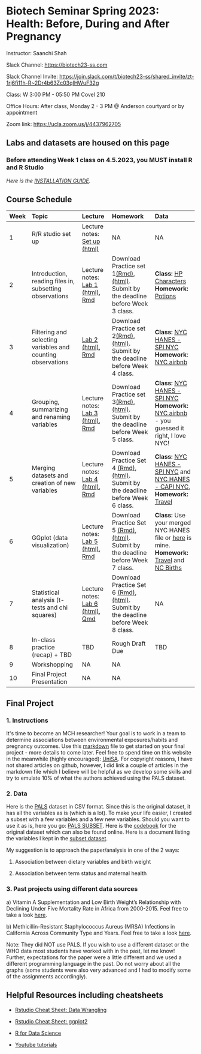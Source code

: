 # Biotech Seminar Spring 2023: Health: Before, During and After Pregnancy

Instructor: Saanchi Shah

Slack Channel: <https://biotech23-ss.com>

Slack Channel Invite: <https://join.slack.com/t/biotech23-ss/shared_invite/zt-1rj6fi11h-R~2Dr4b63Zc03qIHWuF32g>

Class: W 3:00 PM - 05:50 PM Covel 210

Office Hours: After class, Monday 2 - 3 PM @ Anderson courtyard or by appointment

Zoom link: <https://ucla.zoom.us/j/4437962705>

## Labs and datasets are housed on this page


### Before attending Week 1 class on 4.5.2023, you MUST install R and R Studio
*Here is the [INSTALLATION GUIDE](https://teacherscollege.screenstepslive.com/a/1135059-install-r-and-r-studio-for-mac).*

## Course Schedule

| Week | Topic | Lecture | Homework | Data |
|:-----------|:------------|:------------|:------------|:------------|
| 1 | R/R studio set up | Lecture notes: [Set up (html)](/Week1/Setup.html) | NA | NA |
| 2 | Introduction, reading files in, subsetting observations | Lecture notes: [Lab 1 (html)](/Week2/Week1.html), [Rmd](/Week2/Week1.Rmd) | Download Practice set 1[(Rmd)](/Week2/Practice1.Rmd), [(html)](/Week2/Practice1.html). Submit by the deadline before Week 3 class. | **Class:** [HP Characters](/Data/Characters.csv) <br /> **Homework:** [Potions](/Data/Potions.csv)|
| 3 | Filtering and selecting variables and counting observations | [Lab 2 (html)](/Week3/Week2.html), [Rmd](/Week3/Week2.Rmd) | Download Practice set 2[(Rmd)](/Week3/Practice2.Rmd),[(html)](/Week3/Practice2.html). Submit by the deadline before Week 4 class. | **Class:** [NYC HANES - SPI NYC](/Data/spi_nyc.csv) <br /> **Homework**: [NYC airbnb](/Data/nycairbnb2019.csv) |
| 4 | Grouping, summarizing and renaming variables | Lecture notes: [Lab 3 (html)](/Week3/Week3.html), [Rmd](/Week3/Week2.Rmd) | Download Practice set 3[(Rmd)](/Week4/Practice3.Rmd),[(html)](/Week4/Practice3.html). Submit by the deadline before Week 5 class. | **Class:** [NYC HANES - SPI NYC](/Data/spi_nyc.csv)<br /> **Homework:** [NYC airbnb](/Data/nycairbnb2019.csv) - you guessed it right, I love NYC! |
| 5 | Merging datasets and creation of new variables | Lecture notes: [Lab 4 (html)](/Week5/Week4.html), [Rmd](/Week5/Week4.Rmd) | Download Practice Set 4 [(Rmd)](/Week5/Practice4.Rmd),[(html)](/Week5/Practice4.html). Submit by the deadline before Week 6 class. | **Class:** [NYC HANES - SPI NYC](/Data/spi_nyc.csv) and [NYC HANES - CAPI NYC](/Data/capi_nyc.csv), <br /> **Homework:** [Travel](/Data/travelnew.csv) |
| 6 | GGplot (data visualization) | Lecture notes: [Lab 5 (html)](/Week6/Lab5.html), [Rmd](/Week6/Lab5.Rmd) | Download Practice Set 5 [(Rmd)](/Week6/Practice5.Rmd),[(html)](/Week6/Practice5.html). Submit by the deadline before Week 7 class.| **Class:** Use your merged NYC HANES file or [here](/Data/merged_nyc.rds) is mine. <br /> **Homework:** [Travel](/Data/travelnew.csv) and [NC Births](/Data/ncbirths.csv)|
| 7 | Statistical analysis (t-tests and chi squares) | Lecture notes: [Lab 6 (html)](/Week7/lab6.html), [Qmd](/Week7/lab6.qmd) | Download Practice Set 6 [(Rmd)](/Week7/Practice6.Rmd),[(html)](/Week7/Practice6.html). Submit by the deadline before Week 8 class.| NA |
| 8 | In-class practice (recap) + TBD | TBD | Rough Draft Due | TBD |
| 9 | Workshopping | NA | NA |
| 10 | Final Project Presentation | NA | NA |


## Final Project 

### 1. Instructions
It's time to become an MCH researcher! Your goal is to work in a team to determine associations between environmental exposures/habits and pregnancy outcomes. Use this [markdown](/Final/UniSA.Rmd) file to get started on your final project - more details to come later. Feel free to spend time on this website in the meanwhile (highly encouraged): [UniSA](https://data.unisa.edu.au/dap/Dataset.aspx?DatasetID=96137). For copyright reasons, I have not shared articles on github, however, I did link a couple of articles in the markdown file which I believe will be helpful as we develop some skills and try to emulate 10% of what the authors achieved using the PALS dataset. 

### 2. Data
Here is the [PALS](/Data/pals.csv) dataset in CSV format. Since this is the original dataset, it has all the variables as is (which is a lot). To make your life easier, I created a subset with a few variables and a few new variables. Should you want to use it as is, here you go: [PALS SUBSET](/Data/pals_subset.csv).
Here is the [codebook](/Data/palscodebook.pdf) for the original dataset which can also be found online.
Here is a document listing the variables I kept in the [subset dataset](/Final/pals_subset_var.docx).

My suggestion is to approach the paper/analysis in one of the 2 ways:
1. Association between dietary variables and birth weight

2. Association between term status and maternal health

### 3. Past projects using different data sources
a) Vitamin A Supplementation and Low Birth Weight’s Relationship with Declining Under Five Mortality Rate in Africa from 2000-2015. Feel free to take a look [here](/Final/SampleStudentWHOProject.pdf).

b) Methicillin-Resistant Staphylococcus Aureus (MRSA) Infections in California Across Community Type and Years. Feel free to take a look [here](/Final/SampleStudentCommunityProject.pdf).

Note: They did NOT use PALS. If you wish to use a different dataset or the WHO data most students have worked with in the past, let me know! Further, expectations for the paper were a little different and we used a different programming language in the past. Do not worry about all the graphs (some students were also very advanced and I had to modify some of the assignments accordingly).

## Helpful Resources including cheatsheets

- [Rstudio Cheat Sheet: Data Wrangling](https://www.rstudio.com/wp-content/uploads/2015/02/data-wrangling-cheatsheet.pdf)

- [Rstudio Cheat Sheet: ggplot2](/Cheatsheets/data-visualisation.pdf)

- [R for Data Science](https://r4ds.had.co.nz/)

- [Youtube tutorials](https://www.youtube.com/@marinstatlectures)


